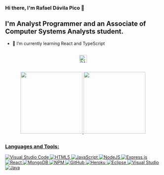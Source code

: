### Hi there, I'm Rafael Dávila Pico 👋 

## I'm Analyst Programmer and an Associate of Computer Systems Analysts student.

- 🌱 I’m currently learning React and TypeScript 
<!-- - 🥅 2021 Goals: Become a Full Stack MERN & Mobile Developer
- 👀 I’m interesting in Web and Mobile projects -->

##

<div align="center">
  <img height="25em"  src="https://komarev.com/ghpvc/?username=RADPi&label=Profile%20views&color=DAC03C&style=flat" alt="RADPi" />
</div>

##

<div align="center">
  <a href="https://github.com/RADPi">
  
  <img height="200em" src="https://github-readme-stats.vercel.app/api?username=RADPi&show_icons=true&theme=gruvbox"/>
    <img height="200em" src="https://github-readme-stats.vercel.app/api/top-langs/?username=RADPi&theme=gruvbox"/>
    
</div>

##

### Languages and Tools:

![Visual Studio Code](https://img.shields.io/badge/Visual%20Studio%20Code-0078d7.svg?style=for-the-badge&logo=visual-studio-code&logoColor=white)
![HTML5](https://img.shields.io/badge/html5-%23E34F26.svg?style=for-the-badge&logo=html5&logoColor=white)
![JavaScript](https://img.shields.io/badge/javascript-%23323330.svg?style=for-the-badge&logo=javascript&logoColor=%23F7DF1E)
![NodeJS](https://img.shields.io/badge/node.js-6DA55F?style=for-the-badge&logo=node.js&logoColor=white)
![Express.js](https://img.shields.io/badge/express.js-%23404d59.svg?style=for-the-badge&logo=express&logoColor=%2361DAFB)
![React](https://img.shields.io/badge/react-%2320232a.svg?style=for-the-badge&logo=react&logoColor=%2361DAFB)
![MongoDB](https://img.shields.io/badge/MongoDB-%234ea94b.svg?style=for-the-badge&logo=mongodb&logoColor=white)
![NPM](https://img.shields.io/badge/NPM-%23000000.svg?style=for-the-badge&logo=npm&logoColor=white)
![GitHub](https://img.shields.io/badge/github-%23121011.svg?style=for-the-badge&logo=github&logoColor=white)
![Heroku](https://img.shields.io/badge/heroku-%23430098.svg?style=for-the-badge&logo=heroku&logoColor=white)
![Eclipse](https://img.shields.io/badge/Eclipse-FE7A16.svg?style=for-the-badge&logo=Eclipse&logoColor=white)
![Visual Studio](https://img.shields.io/badge/Visual%20Studio-5C2D91.svg?style=for-the-badge&logo=visual-studio&logoColor=white)
![Java](https://img.shields.io/badge/java-%23ED8B00.svg?style=for-the-badge&logo=java&logoColor=white)


<br />
